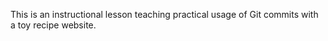 This is an instructional lesson teaching practical usage of Git commits with a toy recipe website. 
